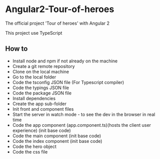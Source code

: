 # Angular2-Tour-of-heroes
The official project 'Tour of heroes' with Angular 2

This project use TypeScript

How to
- 
- Install node and npm if not already on the machine
- Create a git remote repository
- Clone on the local machine
- Go to the local folder
- Code the tsconfig JSON file (For Typescript compiler)
- Code the typings JSON file
- Code the package JSON file
- Install dependencies
- Create the app sub-folder
- Init front and component files
- Start the server in watch mode - to see the dev in the browser in real time
- Code the app component (app.component.ts)(hosts the client user experience) (init base code)
- Code the main component (init base code)
- Code the index component (init base code)
- Code the hero object
- Code the css file
